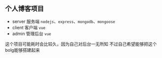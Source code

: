 ## 个人博客项目

 - server 服务端 `nodejs`、`express`、`mongodb`、`mongoose`
 - client 客户端 `vue` 
 - admin  管理后台 `vue`

这个项目可能耗时会比较久，因为自己对后台一无所知
不过自己希望能够把这个bolg能够搭建起来
